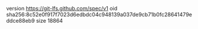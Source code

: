 version https://git-lfs.github.com/spec/v1
oid sha256:8c52e0f917f7023d6edbdc04c948139a037de9cb71b0fc28641479eddce88eb9
size 18864
